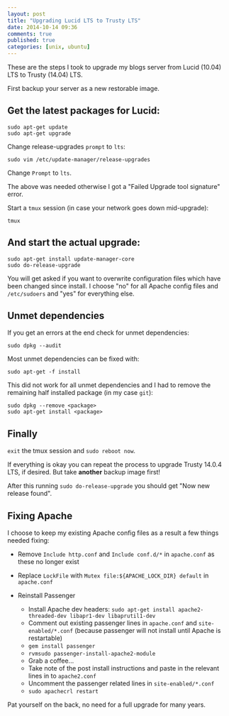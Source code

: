 ```yaml
---
layout: post
title: "Upgrading Lucid LTS to Trusty LTS"
date: 2014-10-14 09:36
comments: true
published: true
categories: [unix, ubuntu]
---
```


These are the steps I took to upgrade my blogs server from Lucid (10.04) LTS to Trusty (14.04)
LTS.

<!--more-->

First backup your server as a new restorable image.

## Get the latest packages for Lucid:

```
sudo apt-get update
sudo apt-get upgrade
```

Change release-upgrades `prompt` to `lts`:

```
sudo vim /etc/update-manager/release-upgrades
```

Change `Prompt` to `lts`.

The above was needed otherwise I got a "Failed Upgrade tool signature" error.

Start a `tmux` session (in case your network goes down mid-upgrade):

```
tmux
```

## And start the actual upgrade:

```
sudo apt-get install update-manager-core
sudo do-release-upgrade
```

You will get asked if you want to overwrite configuration files which have been changed since install. I choose "no" for all Apache config files and `/etc/sudoers` and "yes" for everything else.

## Unmet dependencies

If you get an errors at the end check for unmet dependencies:

```
sudo dpkg --audit
```

Most unmet dependencies can be fixed with:

```
sudo apt-get -f install
```

This did not work for all unmet dependencies and I had to remove the remaining half installed package (in my case `git`):

```
sudo dpkg --remove <package>
sudo apt-get install <package>
```

## Finally

`exit` the tmux session and `sudo reboot now`.

If everything is okay you can repeat the process to upgrade Trusty 14.0.4 LTS, if desired. But take **another** backup image first!

After this running `sudo do-release-upgrade` you should get "Now new release found".

## Fixing Apache

I choose to keep my existing Apache config files as a result a few things needed fixing:

* Remove `Include http.conf` and `Include conf.d/*` in `apache.conf` as these no longer exist
* Replace `LockFile` with `Mutex file:${APACHE_LOCK_DIR} default` in `apache.conf`

* Reinstall Passenger
  * Install Apache dev headers: `sudo apt-get install apache2-threaded-dev libapr1-dev libaprutil1-dev`
  * Comment out existing passenger lines in `apache.conf` and `site-enabled/*.conf` (because passenger will not install until Apache is restartable)
  * `gem install passenger`
  * `rvmsudo passenger-install-apache2-module`
  * Grab a coffee...
  * Take note of the post install instructions and paste in the relevant lines in to `apache2.conf`
  * Uncomment the passenger related lines in `site-enabled/*.conf`
  * `sudo apachecrl restart`

Pat yourself on the back, no need for a full upgrade for many years.
